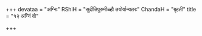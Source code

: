 +++
devataa = "अग्निः"
RShiH = "सुदीतिपुरुमीळ्हौ तयोर्वान्यतरः"
ChandaH = "बृहती"
title = "१२ अग्निं वो"

+++

